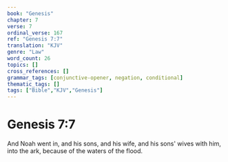 ```yaml
---
book: "Genesis"
chapter: 7
verse: 7
ordinal_verse: 167
ref: "Genesis 7:7"
translation: "KJV"
genre: "Law"
word_count: 26
topics: []
cross_references: []
grammar_tags: [conjunctive-opener, negation, conditional]
thematic_tags: []
tags: ["Bible","KJV","Genesis"]
---
```


# Genesis 7:7

And Noah went in, and his sons, and his wife, and his sons' wives with him, into the ark, because of the waters of the flood.
